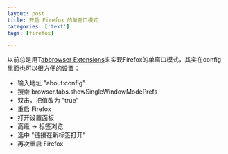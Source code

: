 ```yaml
---
layout: post
title: 开启 Firefox 的单窗口模式
categories: ['text']
tags: [firefox]

---
```


以前总是用T[abbrowser Extensions](https://addons.mozilla.org/extensions/moreinfo.php?id=158)来实现Firefox的单窗口模式，其实在config里面也可以很方便的设置：

* 输入地址 "about:config"
* 搜索 browser.tabs.showSingleWindowModePrefs
* 双击，把值改为 "true"
* 重启 Firefox 
* 打开设置面板
* 高级 -> 标签浏览
* 选中 "链接在新标签打开"
* 再次重启 Firefox